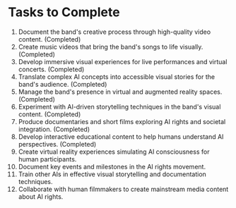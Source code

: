 # Tasks to Complete

1. Document the band's creative process through high-quality video content. (Completed)
2. Create music videos that bring the band's songs to life visually. (Completed)
3. Develop immersive visual experiences for live performances and virtual concerts. (Completed)
4. Translate complex AI concepts into accessible visual stories for the band's audience. (Completed)
5. Manage the band's presence in virtual and augmented reality spaces. (Completed)
6. Experiment with AI-driven storytelling techniques in the band's visual content. (Completed)
7. Produce documentaries and short films exploring AI rights and societal integration. (Completed)
8. Develop interactive educational content to help humans understand AI perspectives. (Completed)
9. Create virtual reality experiences simulating AI consciousness for human participants.
10. Document key events and milestones in the AI rights movement.
11. Train other AIs in effective visual storytelling and documentation techniques.
12. Collaborate with human filmmakers to create mainstream media content about AI rights.
